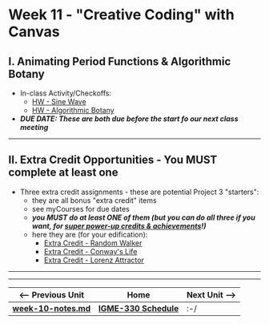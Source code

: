 # Week 11 - "Creative Coding" with Canvas

## I. Animating Period Functions & Algorithmic Botany

- In-class Activity/Checkoffs:
  - [HW - Sine Wave](https://github.com/tonethar/IGME-330-Master/blob/master/notes/HW-sine-wave.md)
  - [HW - Algorithmic Botany](https://github.com/tonethar/IGME-330-Master/blob/master/notes/HW-algorithmic-botany.md) 
- ***DUE DATE: These are both due before the start fo our next class meeting***

<hr>

## II. Extra Credit Opportunities - You MUST complete at least one 
- Three extra credit assignments - these are potential Project 3 "starters":
  - they are all bonus "extra credit" items
  - see myCourses for due dates
  - ***you MUST do at least ONE of them (but you can do all three if you want, for <u>super power-up credits & achievements</u>!)***
  - here they are (for your edification):
    - [Extra Credit - Random Walker](https://github.com/tonethar/IGME-330-Master/blob/master/notes/HW-random-walker.md)
    - [Extra Credit - Conway's Life](https://github.com/tonethar/IGME-330-Master/blob/master/notes/HW-canvas-life.md)
    - [Extra Credit - Lorenz Attractor](https://github.com/tonethar/IGME-330-Master/blob/master/notes/HW-lorenz-attractor.md)



<hr><hr>


| <-- Previous Unit | Home | Next Unit -->
| --- | --- | --- 
| [**week-10-notes.md**](week-10A-notes.md)     |  [**IGME-330 Schedule**](../schedule.md) | :-/
